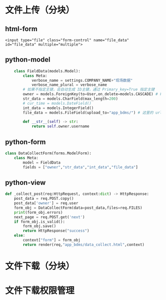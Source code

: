 # 文件上传（分块）
## html-form 
    <input type="file" class="form-control" name="file_data" id="file_data" multiple="multiple">  
## python-model
```python
    class FieldData(models.Model):
        class Meta:
            verbose_name = settings.COMPANY_NAME+"现场数据"
            verbose_name_plural = verbose_name 
        # 如果不指定主键，会自动生成 ID主键，通过 Primary_key=True 指定主键
        owner = models.ForeignKey(to=User,on_delete=models.CASCADE) # ForeignKey ManyToManyField 
        str_data = models.CharField(max_length=200)
        # cur_time = models.DateField()
        int_data = models.IntegerField()
        file_data = models.FileField(upload_to="app_bdms/") # 这里的 url 在 django.core.files.storage.FileSystemStorage 作用下与 MEDIA_ROOT 组合
    
        def __str__(self) -> str:
            return self.owner.username  
```
## python-form
```python
class DataCollectForm(forms.ModelForm):
    class Meta:
        model = FieldData
        fields = ["owner","str_data","int_data","file_data"]
```        
## python-view
```python
def _collect_post(req:HttpRequest, context:dict) -> HttpResponse:
    post_data = req.POST.copy()
    post_data['owner'] = req.user
    form_obj = DataCollectForm(data=post_data,files=req.FILES)
    print(form_obj.errors)
    next_page = req.POST.get('next')
    if form_obj.is_valid():
        form_obj.save()       
        return HttpResponse("success")
    else:
        context["form"] = form_obj 
        return render(req,"app_bdms/data_collect.html",context)
```
# 文件下载（分块）

# 文件下载权限管理
